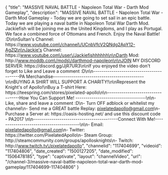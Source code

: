 {
    "title": "MASSIVE NAVAL BATTLE - Napoleon Total War - Darth Mod Gameplay",
    "description": "MASSIVE NAVAL BATTLE - Napoleon Total War - Darth Mod Gameplay - Today we are going to set sail in an epic battle. Today we are playing a naval battle in Napoleon Total War Darth Mod. Jackiefish will be joining me as the United Kingdoms, and I play as Portugal. We face a combined force of Ottomans and French. Enjoy the Naval Battle! :D\n\nSultan's Channel: https:\/\/www.youtube.com\/channel\/UCnbVfcV2QNdg2ApY12-AgZQ\n\nJackie's Channel: https:\/\/www.youtube.com\/user\/Jackiefishhhhhh\n\nDarth Mod: http:\/\/www.moddb.com\/mods\/darthmod-napoleon\n\nJOIN MY DISCORD SERVER: https:\/\/discord.gg\/JjR7UR3\n\nIf you enjoyed the video don't forget to Like and Leave a comment :D\n\n-----------------------------------------PA Merchandise---------------------------------------------\n\nBUYING A SHIRT WILL SUPPORT A CHARITY!\n\nRepresent the Knight's of Apollo!\nBuy a T-shirt Here: https:\/\/teespring.com\/stores\/pixelated-apollo\n\n----------------------------------How You Can Support Me! -----------------------------------\n\n- Like, share and leave a comment :D\n- Turn OFF adblock or whitelist my channel\n- Send me a GREAT battle Replay: pixelatedapollo@gmail.com\n- Purchase a Server at: https:\/\/oasis-hosting.net\/ and use this discount code - PA2017 \n\n------------------------------------------Connect With Me!-----------------------------------------\n\n- Email: pixelatedapollo@gmail.com\n- Twitter: https:\/\/twitter.com\/PixelatedApollo\n- Steam Group:  http:\/\/steamcommunity.com\/groups\/apollosknights\n- Twitch: http:\/\/www.twitch.tv\/pixelatedapollo",
    "channelid": "117404699",
    "videoid": "117404806",
    "date_created": "1500127205",
    "date_modified": "1506478185",
    "type": "captivate",
    "layout": "channelVideo",
    "url": "\/channel-3\/massive-naval-battle-napoleon-total-war-darth-mod-gameplay\/117404699-117404806"
}
